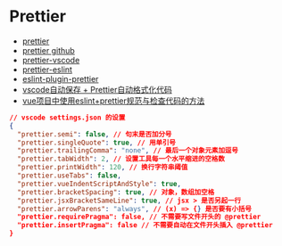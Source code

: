 # Prettier

- [prettier](https://prettier.io/)
- [prettier github](https://github.com/prettier)
- [prettier-vscode](https://github.com/prettier/prettier-vscode)
- [prettier-eslint](https://marketplace.visualstudio.com/items?itemName=rvest.vs-code-prettier-eslint)
- [eslint-plugin-prettier](https://github.com/prettier/eslint-plugin-prettier)
- [vscode自动保存 + Prettier自动格式化代码](https://blog.csdn.net/chali1314/article/details/126361178)
- [vue项目中使用eslint+prettier规范与检查代码的方法](https://www.jb51.net/article/178614.htm)

``` json
// vscode settings.json 的设置
{
  "prettier.semi": false, // 句末是否加分号
  "prettier.singleQuote": true, // 用单引号
  "prettier.trailingComma": "none", // 最后一个对象元素加逗号
  "prettier.tabWidth": 2, // 设置工具每一个水平缩进的空格数
  "prettier.printWidth": 120, // 换行字符串阈值
  "prettier.useTabs": false, 
  "prettier.vueIndentScriptAndStyle": true,
  "prettier.bracketSpacing": true, // 对象，数组加空格
  "prettier.jsxBracketSameLine": true, // jsx > 是否另起一行
  "prettier.arrowParens": "always", // (x) => {} 是否要有小括号
  "prettier.requirePragma": false, // 不需要写文件开头的 @prettier
  "prettier.insertPragma": false // 不需要自动在文件开头插入 @prettier
}
```

